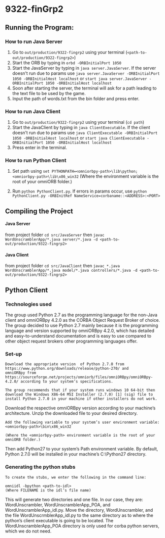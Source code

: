 # 9322-finGrp2

## Running the Program:
### How to run Java Server
1. Go to `out/production/9322-fingrp2` using your terminal (`<path-to-out/production/9322-fingrp2>`)
2. Start the ORB by typing in `orbd -ORBInitialPort 1050`
3. Start the JavaServer by typing in `java server.JavaServer`. If the server doesn't run due to params use `java server.JavaServer -ORBInitialPort 1050 -ORBInitialHost localhost` or  `start java server.JavaServer -ORBInitialPort 1050 -ORBInitialHost localhost`
4. Soon after starting the server, the terminal will ask for a path leading to the text file to be used by the game.
5. Input the path of words.txt from the bin folder and press enter.


### How to run Java Client
1. Go to `out/production/9322-fingrp2` using your terminal (`cd path`)
2. Start the JavaClient by typing in `java ClientExecutable`. If the client doesn't run due to params use `java ClientExecutable -ORBInitialPort 1050 -ORBInitialHost localhost` or `start java ClientExecutable -ORBInitialPort 1050 -ORBInitialHost localhost`
3. Press enter in the terminal.

### How to run Python Client
1. Set path using `set PYTHONPATH=<omniorbpy-path>\lib\python;<omniorbpy-path>\lib\x86_win32`
(Where the <omniorbpy-path> environment variable is the root of your omniORB folder.)

2. Run `python PythonClient.py`. If errors in params occur, use `python PythonClient.py -ORBInitRef NameService=corbaname::<ADDRESS>:<PORT>`

## Compiling the Project
#### Java Server
from project folder `cd src/JavaServer` then `javac WordUnscramblerApp/*.java server/*.java -d <path-to-out/production/9322-fingrp2>`

#### Java Client

from project folder `cd src/JavaClient` then `javac *.java WordUnscramblerApp/*.java model/*.java controllers/*.java -d <path-to-out/production/9322-fingrp2>`

## Python Client

### Technologies used

The group used Python 2.7 as the programming language for the non-Java client and omniORBpy 4.2.0 as the CORBA Object Request Broker of choice. The group decided to use Python 2.7 mainly because it is the programming language and version supported by omniORBpy 4.2.0, which has detailed and easy-to-understand documentation and is easy to use compared to other object request brokers other programming languages offer.

### Set-up

    Download the appropriate version  of Python 2.7.0 from https://www.python.org/downloads/release/python-270/ and 
    omniORBpy from https://sourceforge.net/projects/omniorb/files/omniORBpy/omniORBpy-4.2.0/ according to your system’s specifications.

    The group recommends that if your system runs windows 10 64-bit then download the Windows X86-64 MSI Installer (2.7.0) [1] (sig) file to install Python 2.7.0 in your machine if other installers do not work.

Download the respective omniORBpy version according to your machine’s architecture. Unzip the downloaded file to your desired directory.

    Add the following variable to your system’s user environment variable:
    <omniorbpy-path>\bin\x86_win32

    (Where the <omniorbpy-path> environment variable is the root of your omniORB folder.)

Then add Python27 to your system’s Path environment variable. By default, Python 2.7.0 will be installed in your machine’s C:\Python27 directory.

### Generating the python stubs 

    To create the stubs, we enter the following in the command line: 

    omniidl -bpython <path-to-idl>
    (Where FILENAME is the idl’s file name)

This will generate two directories and one file. In our case, they are: WordUnscrambler, WordUnscramblerApp_POA, and WordUnscramblerApp_idl.py. Move the directory, WordUnscrambler, and the file WordUnscrmblerApp_idl.py to the same directory as to where the python’s client executable is going to be located. The WordUnscramblerApp_POA directory is only used for corba python servers, which we do not need.
